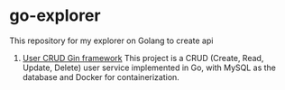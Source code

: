 # go-explorer
This repository for my explorer on Golang to create api

1. [User CRUD Gin framework](gin-user-api/README.md)
This project is a CRUD (Create, Read, Update, Delete) user service implemented in Go, with MySQL as the database and Docker for containerization.
